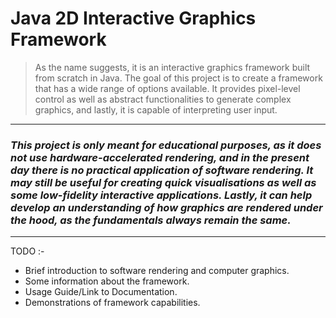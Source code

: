 # Java 2D Interactive Graphics Framework

> As the name suggests, it is an interactive graphics framework built from scratch in Java. The goal of this project is
> to create a framework that has a wide range of options available. It provides pixel-level control as well as abstract
> functionalities to generate complex graphics, and lastly, it is capable of interpreting user input.

---

### *This project is only meant for educational purposes, as it does not use hardware-accelerated rendering, and in the present day there is no practical application of software rendering. It may still be useful for creating quick visualisations as well as some low-fidelity interactive applications. Lastly, it can help develop an understanding of how graphics are rendered under the hood, as the fundamentals always remain the same.*

---

TODO :-

- Brief introduction to software rendering and computer graphics.
- Some information about the framework.
- Usage Guide/Link to Documentation.
- Demonstrations of framework capabilities.
